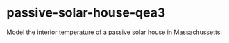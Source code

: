 # passive-solar-house-qea3
Model the interior temperature of a passive solar house in Massachussetts.
